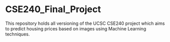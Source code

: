 # CSE240_Final_Project
This repository holds all versioning of the UCSC CSE240 project which aims to predict housing prices based on images using Machine Learning techniques.
